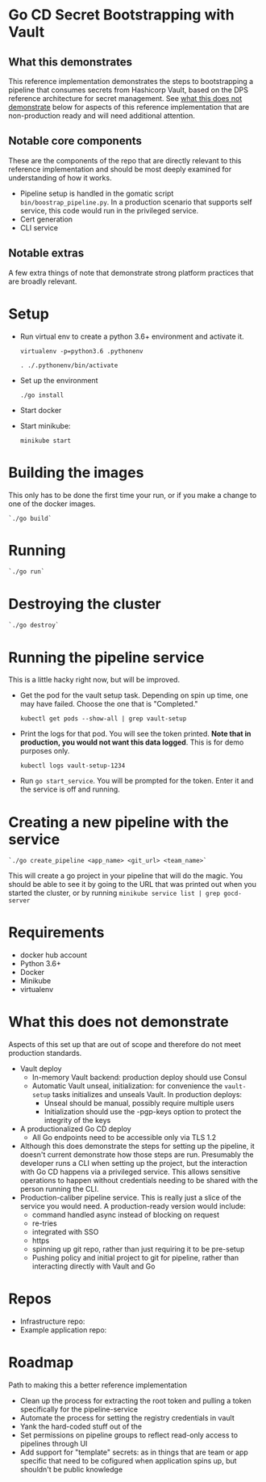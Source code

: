# Go CD Secret Bootstrapping with Vault

## What this demonstrates

This reference implementation demonstrates the steps to bootstrapping a pipeline that consumes secrets from
Hashicorp Vault, based on the DPS reference architecture for secret management. See [what this does not demonstrate](#what-this-does-not-demonstrate) below for aspects of this reference implementation that are non-production ready and will
need additional attention.

## Notable core components

These are the components of the repo that are directly relevant to this reference implementation and should be most 
deeply examined for understanding of how it works.

* Pipeline setup is handled in the gomatic script `bin/boostrap_pipeline.py`. In a production scenario that supports 
    self service, this code would run in the privileged service.
* Cert generation
* CLI service

## Notable extras

A few extra things of note that demonstrate strong platform practices that are broadly relevant.

# Setup
* Run virtual env to create a python 3.6+ environment and activate it.
    
    `virtualenv -p=python3.6 .pythonenv`

    `. ./.pythonenv/bin/activate`

* Set up the environment
    
    `./go install`

* Start docker

* Start minikube:

    `minikube start`

# Building the images

This only has to be done the first time your run, or if you make a change to one of the docker images.
    
    `./go build`

# Running

    `./go run`

# Destroying the cluster

    `./go destroy`

# Running the pipeline service

This is a little hacky right now, but will be improved.

* Get the pod for the vault setup task. Depending on spin up time, one may have failed. Choose the one that is "Completed."

    `kubectl get pods --show-all | grep vault-setup`

* Print the logs for that pod. You will see the token printed. **Note that in production, you would not want this data logged**.
    This is for demo purposes only.

    `kubectl logs vault-setup-1234`

* Run `go start_service`. You will be prompted for the token. Enter it and the service is off and running.

# Creating a new pipeline with the service
    
    `./go create_pipeline <app_name> <git_url> <team_name>`

This will create a go project in your pipeline that will do the magic. You should be able to see it by going to the URL
    that was printed out when you started the cluster, or by running `minikube service list | grep gocd-server`

# Requirements
* docker hub account
* Python 3.6+
* Docker
* Minikube
* virtualenv

# What this does not demonstrate

Aspects of this set up that are out of scope and therefore do not meet production standards. 

* Vault deploy
    * In-memory Vault backend: production deploy should use Consul
    * Automatic Vault unseal, initialization: for convenience the `vault-setup` tasks initializes and unseals Vault. In production
        deploys:
        * Unseal should be manual, possibly require multiple users
        * Initialization should use the -pgp-keys option to protect the integrity of the keys
* A productionalized Go CD deploy
    * All Go endpoints need to be accessible only via TLS 1.2
* Although this does demonstrate the steps for setting up the pipeline, it doesn't current demonstrate how those steps
    are run. Presumably the developer runs a CLI when setting up the project, but the interaction with Go CD happens via
    a privileged service. This allows sensitive operations to happen without credentials needing to be shared with the 
    person running the CLI.
* Production-caliber pipeline service. This is really just a slice of the service you would need. A production-ready version would include:
    * command handled async instead of blocking on request
    * re-tries
    * integrated with SSO
    * https
    * spinning up git repo, rather than just requiring it to be pre-setup
    * Pushing policy and initial project to git for pipeline, rather than interacting directly with Vault and Go

# Repos

* Infrastructure repo: 
* Example application repo:

# Roadmap

Path to making this a better reference implementation

* Clean up the process for extracting the root token and pulling a token specifically for the pipeline-service
* Automate the process for setting the registry credentials in vault
* Yank the hard-coded stuff out of the 
* Set permissions on pipeline groups to reflect read-only access to pipelines through UI
* Add support for "template" secrets: as in things that are team or app specific that need to be cofigured
    when application spins up, but shouldn't be public knowledge

